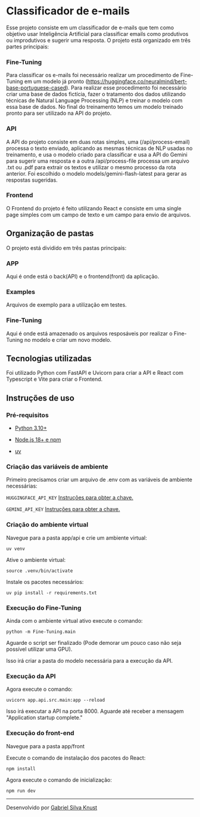 # Classificador de e-mails

Esse projeto consiste em um classificador de e-mails que tem como objetivo usar Inteligência Artificial para classificar emails como produtivos ou improdutivos e sugerir uma resposta. O projeto está organizado em três partes principais:

### Fine-Tuning

Para classificar os e-mails foi necessário realizar um procedimento de Fine-Tuning em um modelo já pronto (https://huggingface.co/neuralmind/bert-base-portuguese-cased). Para realizar esse procedimento foi necessário criar uma base de dados fictícia, fazer o tratamento dos dados utilizando técnicas de Natural Language Processing (NLP) e treinar o modelo com essa base de dados. No final do treinamento temos um modelo treinado pronto para ser utilizado na API do projeto.

### API

A API do projeto consiste em duas rotas simples, uma (/api/process-email) processa o texto enviado, aplicando as mesmas técnicas de NLP usadas no treinamento, e usa o modelo criado para classificar e usa a API do Gemini para sugerir uma resposta e a outra /api/process-file processa um arquivo .txt ou .pdf para extrair os textos e utilizar o mesmo processo da rota anterior. Foi escolhido o modelo models/gemini-flash-latest para gerar as respostas sugeridas.

### Frontend

O Frontend do projeto é feito utilizando React e consiste em uma single page simples com um campo de texto e um campo para envio de arquivos.

## Organização de pastas

O projeto está dividido em três pastas principais:

### APP

Aqui é onde está o back(API) e o frontend(front) da aplicação.

### Examples

Arquivos de exemplo para a utilização em testes.

### Fine-Tuning

Aqui é onde está amazenado os arquivos resposáveis por realizar o Fine-Tuning no modelo e criar um novo modelo.

## Tecnologias utilizadas

Foi utilizado Python com FastAPI e Uvicorn para criar a API e React com Typescript e Vite para criar o Frontend.

## Instruções de uso

### Pré-requisitos

- [Python 3.10+](https://www.python.org/downloads/)

- [Node.js 18+ e npm](https://nodejs.org/en/download)

- [uv](https://docs.astral.sh/uv/getting-started/installation/)

### Criação das variáveis de ambiente

Primeiro precisamos criar um arquivo de .env com as variáveis de ambiente necessárias:

``
    HUGGINGFACE_API_KEY
``
[Instruções para obter a chave.](https://huggingface.co/docs/hub/main/en/security-tokens)

``
    GEMINI_API_KEY
``
[Instruções para obter a chave.](https://ai.google.dev/gemini-api/docs/api-key)

### Criação do ambiente virtual

Navegue para a pasta app/api e crie um ambiente virtual:

``
    uv venv
``

Ative o ambiente virtual:

``
    source .venv/bin/activate
``

Instale os pacotes necessários:

``
    uv pip install -r requirements.txt
``

### Execução do Fine-Tuning

Ainda com o ambiente virtual ativo execute o comando:

``
    python -m Fine-Tuning.main
``

Aguarde o script ser finalizado (Pode demorar um pouco caso não seja possível utilizar uma GPU).

Isso irá criar a pasta do modelo necessária para a execução da API.

### Execução da API

Agora execute o comando:

``
    uvicorn app.api.src.main:app --reload
``

Isso irá executar a API na porta 8000. Aguarde até receber a mensagem "Application startup complete."

### Execução do front-end

Navegue para a pasta app/front

Execute o comando de instalação dos pacotes do React:

``
    npm install
``

Agora execute o comando de inicialização:

``
    npm run dev
``
___
Desenvolvido por [Gabriel Silva Knust](https://www.linkedin.com/in/gabrielknust/)